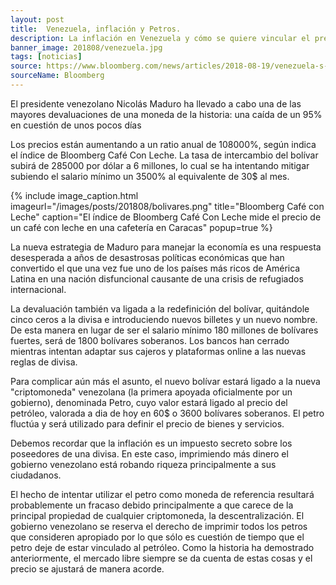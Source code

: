 ```yaml
---
layout: post
title:  Venezuela, inflación y Petros.
description: La inflación en Venezuela y cómo se quiere vincular el precio del bolívar a la criptomoneda Petro.
banner_image: 201808/venezuela.jpg
tags: [noticias]
source: https://www.bloomberg.com/news/articles/2018-08-19/venezuela-s-95-devaluation-adds-to-turmoil-after-drone-attack
sourceName: Bloomberg
---
```


El presidente venezolano Nicolás Maduro ha llevado a cabo una de las mayores devaluaciones de una moneda de la historia: una caída de un 95% en cuestión de unos pocos días

<!--more-->

Los precios están aumentando a un ratio anual de 108000%, según indica el índice de Bloomberg Café Con Leche. La tasa de intercambio del bolívar subirá de 285000 por dólar a 6 millones, lo cual se ha intentando mitigar subiendo el salario mínimo un 3500% al equivalente de 30$ al mes.


{% include image_caption.html imageurl="/images/posts/201808/bolivares.png" title="Bloomberg Café con Leche" caption="El índice de Bloomberg Café Con Leche mide el precio de un café con leche en una cafetería en Caracas" popup=true %}

La nueva estrategia de Maduro para manejar la economía es una respuesta desesperada a años de desastrosas políticas económicas que han convertido el que una vez fue uno de los países más ricos de América Latina en una nación disfuncional causante de una crisis de refugiados internacional.

La devaluación también va ligada a la redefinición del bolívar, quitándole cinco ceros a la divisa e introduciendo nuevos billetes y un nuevo nombre. De esta manera en lugar de ser el salario mínimo 180 millones de bolívares fuertes, será de 1800 bolívares soberanos. Los bancos han cerrado mientras intentan adaptar sus cajeros y plataformas online a las nuevas reglas de divisa.

Para complicar aún más el asunto, el nuevo bolívar estará ligado a la nueva "criptomoneda" venezolana (la primera apoyada oficialmente por un gobierno), denominada Petro, cuyo valor estará ligado al precio del petróleo, valorada a dia de hoy en 60$ o 3600 bolívares soberanos. El petro fluctúa y será utilizado para definir el precio de bienes y servicios.

Debemos recordar que la inflación es un impuesto secreto sobre los poseedores de una divisa. En este caso, imprimiendo más dinero el gobierno venezolano está robando riqueza principalmente a sus ciudadanos.

El hecho de intentar utilizar el petro como moneda de referencia resultará probablemente un fracaso debido principalmente a que carece de la principal propiedad de cualquier criptomoneda, la descentralización. El gobierno venezolano se reserva el derecho de imprimir todos los petros que consideren apropiado por lo que sólo es cuestión de tiempo que el petro deje de estar vinculado al petróleo. Como la historia ha demostrado anteriormente, el mercado libre siempre se da cuenta de estas cosas y el precio se ajustará de manera acorde.


